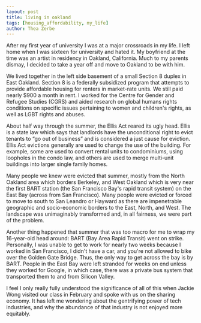 ```yaml
---
layout: post
title: living in oakland
tags: [housing_affordability, my_life]
author: Thea Zerbe
---
```

After my first year of university I was at a major crossroads in my life. I left home when I was sixteen for university and hated it. My boyfriend at the time was an artist in residency in Oakland, California. Much to my parents dismay, I decided to take a year off and move to Oakland to be with him.

We lived together in the left side basement of a small Section 8 duplex in East Oakland. Section 8 is a federally subsidized program that attempts to provide affordable housing for renters in market-rate units. We still paid nearly $900 a month in rent. I worked for the Centre for Gender and Refugee Studies (CGRS) and aided research on global humans rights conditions on specific issues pertaining to women and children's rights, as well as LGBT rights and abuses.

About half way through the summer, the Ellis Act reared its ugly head. Ellis is a state law which says that landlords have the unconditional right to evict tenants to “go out of business” and is considered a just cause for eviction. Ellis Act evictions generally are used to change the use of the building. For example, some are used to convert rental units to condominiums, using loopholes in the condo law, and others are used to merge multi-unit buildings into larger single family homes.

Many people we knew were evicted that summer, mostly from the North Oakland area which borders Berkeley, and West Oakland which is very near the first BART station (the San Francisco Bay's rapid transit system) on the East Bay (across from San Francisco). Many people were evicted or forced to move to south to San Leandro or Hayward as there are impenetrable geographic and socio-economic borders to the East, North, and West. The landscape was unimaginably transformed and, in all fairness, we were part of the problem.

Another thing happened that summer that was too macro for me to wrap my 16-year-old head around: BART (Bay Area Rapid Transit) went on strike. Personally, I was unable to get to work for nearly two weeks because I worked in San Francisco, I didn't have a car, and you're not allowed to bike over the Golden Gate Bridge. Thus, the only way to get across the bay is by BART. People in the East Bay were left stranded for weeks on end unless they worked for Google, in which case, there was a private bus system that transported them to and from Silicon Valley.

I feel I only really fully understood the significance of all of this when Jackie Wong visited our class in February and spoke with us on the sharing economy. It has left me wondering about the gentrifying power of tech industries, and why the abundance of that industry is not enjoyed more equitably. 
